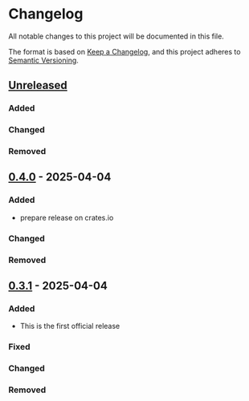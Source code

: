 # Changelog

All notable changes to this project will be documented in this file.

The format is based on [Keep a Changelog](https://keepachangelog.com/en/1.1.0/),
and this project adheres to [Semantic Versioning](https://semver.org/spec/v2.0.0.html).

## [Unreleased]

### Added

### Changed

### Removed

## [0.4.0] - 2025-04-04

### Added
  - prepare release on crates.io
### Changed

### Removed


## [0.3.1] - 2025-04-04

### Added
  - This is the first official release

### Fixed

### Changed

### Removed

[unreleased]: https://github.com/Certora/cvlr/compare/v0.4.0...HEAD
[0.4.0]: https://github.com/Certora/cvlr/releases/tag/v0.3.1...v0.4.0
[0.3.1]: https://github.com/Certora/cvlr/releases/tag/v0.3.1